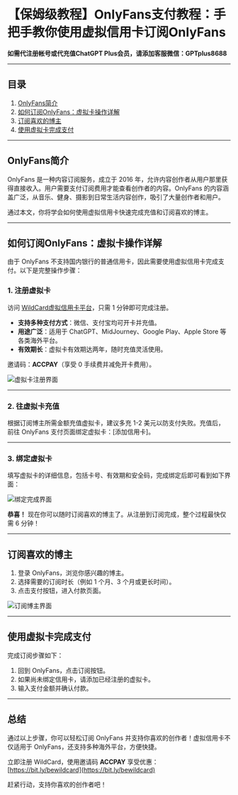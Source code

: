 # 【保姆级教程】OnlyFans支付教程：手把手教你使用虚拟信用卡订阅OnlyFans

**如需代注册帐号或代充值ChatGPT Plus会员，请添加客服微信：GPTplus8688**

---



## 目录
1. [OnlyFans简介](#onlyfans简介)
2. [如何订阅OnlyFans：虚拟卡操作详解](#如何订阅onlyfans虚拟卡操作详解)
3. [订阅喜欢的博主](#订阅喜欢的博主)
4. [使用虚拟卡完成支付](#使用虚拟卡完成支付)

---

## OnlyFans简介

OnlyFans 是一种内容订阅服务，成立于 2016 年，允许内容创作者从用户那里获得直接收入。用户需要支付订阅费用才能查看创作者的内容。OnlyFans 的内容涵盖广泛，从音乐、健身、摄影到日常生活内容创作，吸引了大量创作者和用户。



通过本文，你将学会如何使用虚拟信用卡快速完成充值和订阅喜欢的博主。


---

## 如何订阅OnlyFans：虚拟卡操作详解

由于 OnlyFans 不支持国内银行的普通信用卡，因此需要使用虚拟信用卡完成支付。以下是完整操作步骤：

### 1. 注册虚拟卡
访问 [WildCard虚拟信用卡平台](https://bit.ly/bewildcard)，只需 1 分钟即可完成注册。

- **支持多种支付方式**：微信、支付宝均可开卡并充值。
- **用途广泛**：适用于 ChatGPT、MidJourney、Google Play、Apple Store 等各类海外平台。
- **有效期长**：虚拟卡有效期达两年，随时充值灵活使用。

邀请码：**ACCPAY**（享受 0 手续费并减免开卡费用）。

![虚拟卡注册界面](https://gpt4-1317472746.cos.ap-shanghai.myqcloud.com/OpenAI%2Fonlyfans%2F202402212249670.png)

---

### 2. 往虚拟卡充值
根据订阅博主所需金额充值虚拟卡，建议多充 1-2 美元以防支付失败。充值后，前往 OnlyFans 支付页面绑定虚拟卡：[添加信用卡]。

---

### 3. 绑定虚拟卡
填写虚拟卡的详细信息，包括卡号、有效期和安全码，完成绑定后即可看到如下界面：

![绑定完成界面](https://gpt4-1317472746.cos.ap-shanghai.myqcloud.com/OpenAI%2Fonlyfans%2F202402212249671.png)

**恭喜！** 现在你可以随时订阅喜欢的博主了。从注册到订阅完成，整个过程最快仅需 6 分钟！

---

## 订阅喜欢的博主

1. 登录 OnlyFans，浏览你感兴趣的博主。
2. 选择需要的订阅时长（例如 1 个月、3 个月或更长时间）。
3. 点击支付按钮，进入付款页面。

![订阅博主界面](https://gpt4-1317472746.cos.ap-shanghai.myqcloud.com/OpenAI%2Fonlyfans%2F202402212249672.png)

---

## 使用虚拟卡完成支付

完成订阅步骤如下：

1. 回到 OnlyFans，点击订阅按钮。
2. 如果尚未绑定信用卡，请添加已经注册的虚拟卡。
3. 输入支付金额并确认付款。


---

## 总结

通过以上步骤，你可以轻松订阅 OnlyFans 并支持你喜欢的创作者！虚拟信用卡不仅适用于 OnlyFans，还支持多种海外平台，方便快捷。

立即注册 WildCard，使用邀请码 **ACCPAY** 享受优惠：[https://bit.ly/bewildcard](https://bit.ly/bewildcard)

赶紧行动，支持你喜欢的创作者吧！
